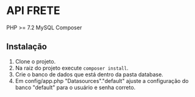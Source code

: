# API FRETE

PHP >= 7.2
MySQL
Composer

## Instalação

1. Clone o projeto.
2. Na raiz do projeto execute `composer install`.
3. Crie o banco de dados que está dentro da pasta database.
4. Em config/app.php "Datasources"."default" ajuste a configuração do banco "default" para o usuário e senha correto.